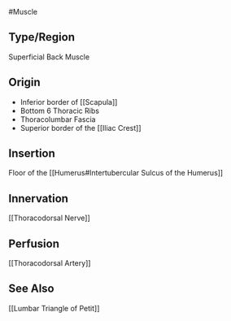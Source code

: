 #Muscle
## Type/Region 
Superficial Back Muscle 

## Origin
- Inferior border of [[Scapula]]
- Bottom 6 Thoracic Ribs
- Thoracolumbar Fascia
- Superior border of the [[Iliac Crest]]
## Insertion
Floor of the [[Humerus#Intertubercular Sulcus of the Humerus]]

## Innervation
[[Thoracodorsal Nerve]]

## Perfusion
[[Thoracodorsal Artery]]

## See Also
[[Lumbar Triangle of Petit]]
